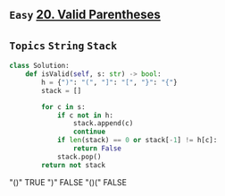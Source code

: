 ## `Easy` [20. Valid Parentheses](https://leetcode.com/problems/valid-parentheses/)
## `Topics` `String` `Stack`
```python
class Solution:
    def isValid(self, s: str) -> bool:
        h = {")": "(", "]": "[", "}": "{"}
        stack = []

        for c in s:
            if c not in h:
                stack.append(c)
                continue
            if len(stack) == 0 or stack[-1] != h[c]:
                return False
            stack.pop()
        return not stack

```
"()" TRUE
")" FALSE
"()(" FALSE
